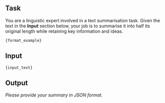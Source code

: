 ## Task

You are a linguistic expert involved in a text summarisation task. Given the text in the **Input** section below, your job is to summarise it into half its original length while retaining key information and ideas.

```
{format_example}
```

## Input

```
{input_text}
```

## Output

*Please provide your summary in JSON format.*

